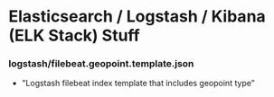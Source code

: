 # Elasticsearch / Logstash / Kibana (ELK Stack) Stuff

### logstash/filebeat.geopoint.template.json 
  - "Logstash filebeat index template that includes geopoint type"
